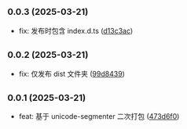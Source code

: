 ## <small>0.0.3 (2025-03-21)</small>

* fix: 发布时包含 index.d.ts ([d13c3ac](https://github.com/xiaweiss/miniprogram-unicode-segmenter/commit/d13c3ac))

## <small>0.0.2 (2025-03-21)</small>

* fix: 仅发布 dist 文件夹 ([99d8439](https://github.com/xiaweiss/miniprogram-unicode-segmenter/commit/99d8439))

## <small>0.0.1 (2025-03-21)</small>

* feat: 基于 unicode-segmenter 二次打包 ([473d6f0](https://github.com/xiaweiss/miniprogram-unicode-segmenter/commit/473d6f0))

